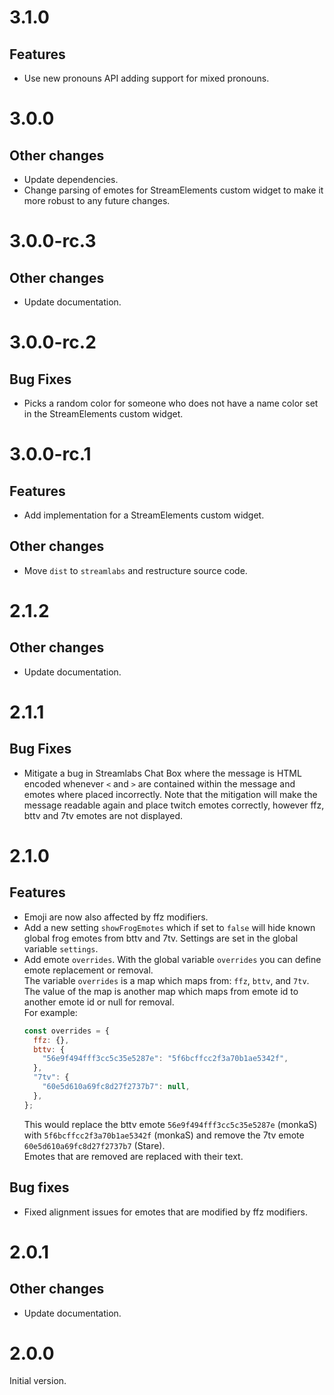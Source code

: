 # 3.1.0

## Features

- Use new pronouns API adding support for mixed pronouns.

# 3.0.0

## Other changes

- Update dependencies.
- Change parsing of emotes for StreamElements custom widget to make it more robust to any future changes.

# 3.0.0-rc.3

## Other changes

- Update documentation.

# 3.0.0-rc.2

## Bug Fixes

- Picks a random color for someone who does not have a name color set in the StreamElements custom widget.

# 3.0.0-rc.1

## Features

- Add implementation for a StreamElements custom widget.

## Other changes

- Move `dist` to `streamlabs` and restructure source code.

# 2.1.2

## Other changes

- Update documentation.

# 2.1.1

## Bug Fixes

- Mitigate a bug in Streamlabs Chat Box where the message is HTML encoded whenever `<` and `>` are contained within the message and emotes where placed incorrectly.
  Note that the mitigation will make the message readable again and place twitch emotes correctly, however ffz, bttv and 7tv emotes are not displayed.

# 2.1.0

## Features

- Emoji are now also affected by ffz modifiers.
- Add a new setting `showFrogEmotes` which if set to `false` will hide known global frog emotes from bttv and 7tv.
  Settings are set in the global variable `settings`.
- Add emote `overrides`.
  With the global variable `overrides` you can define emote replacement or removal.  
  The variable `overrides` is a map which maps from: `ffz`, `bttv`, and `7tv`.
  The value of the map is another map which maps from emote id to another emote id or null for removal.  
  For example:
  ```js
  const overrides = {
    ffz: {},
    bttv: {
      "56e9f494fff3cc5c35e5287e": "5f6bcffcc2f3a70b1ae5342f",
    },
    "7tv": {
      "60e5d610a69fc8d27f2737b7": null,
    },
  };
  ```
  This would replace the bttv emote `56e9f494fff3cc5c35e5287e` (monkaS) with `5f6bcffcc2f3a70b1ae5342f` (monkaS) and remove the 7tv emote `60e5d610a69fc8d27f2737b7` (Stare).  
  Emotes that are removed are replaced with their text.

## Bug fixes

- Fixed alignment issues for emotes that are modified by ffz modifiers.

# 2.0.1

## Other changes

- Update documentation.

# 2.0.0

Initial version.
